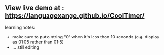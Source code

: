 ## View live demo at : https://languagexange.github.io/CoolTimer/

learning notes:
- make sure to put a string "0" when it's less than 10 seconds (e.g. display as 01:05 rather than 01:5)
- ... still editing
